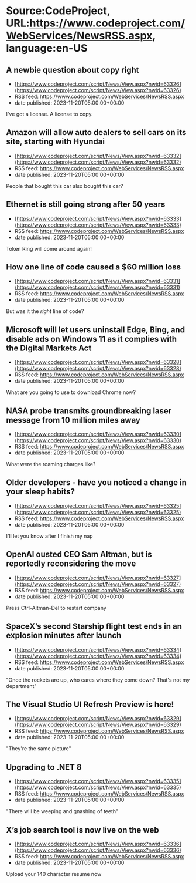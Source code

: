 # Source:CodeProject, URL:https://www.codeproject.com/WebServices/NewsRSS.aspx, language:en-US

## A newbie question about copy right
 - [https://www.codeproject.com/script/News/View.aspx?nwid=63326](https://www.codeproject.com/script/News/View.aspx?nwid=63326)
 - RSS feed: https://www.codeproject.com/WebServices/NewsRSS.aspx
 - date published: 2023-11-20T05:00:00+00:00

I've got a license. A license to copy.

## Amazon will allow auto dealers to sell cars on its site, starting with Hyundai
 - [https://www.codeproject.com/script/News/View.aspx?nwid=63332](https://www.codeproject.com/script/News/View.aspx?nwid=63332)
 - RSS feed: https://www.codeproject.com/WebServices/NewsRSS.aspx
 - date published: 2023-11-20T05:00:00+00:00

People that bought this car also bought this car?

## Ethernet is still going strong after 50 years
 - [https://www.codeproject.com/script/News/View.aspx?nwid=63333](https://www.codeproject.com/script/News/View.aspx?nwid=63333)
 - RSS feed: https://www.codeproject.com/WebServices/NewsRSS.aspx
 - date published: 2023-11-20T05:00:00+00:00

Token Ring will come around again!

## How one line of code caused a $60 million loss
 - [https://www.codeproject.com/script/News/View.aspx?nwid=63331](https://www.codeproject.com/script/News/View.aspx?nwid=63331)
 - RSS feed: https://www.codeproject.com/WebServices/NewsRSS.aspx
 - date published: 2023-11-20T05:00:00+00:00

But was it the *right* line of code?

## Microsoft will let users uninstall Edge, Bing, and disable ads on Windows 11 as it complies with the Digital Markets Act
 - [https://www.codeproject.com/script/News/View.aspx?nwid=63328](https://www.codeproject.com/script/News/View.aspx?nwid=63328)
 - RSS feed: https://www.codeproject.com/WebServices/NewsRSS.aspx
 - date published: 2023-11-20T05:00:00+00:00

What are you going to use to download Chrome now?

## NASA probe transmits groundbreaking laser message from 10 million miles away
 - [https://www.codeproject.com/script/News/View.aspx?nwid=63330](https://www.codeproject.com/script/News/View.aspx?nwid=63330)
 - RSS feed: https://www.codeproject.com/WebServices/NewsRSS.aspx
 - date published: 2023-11-20T05:00:00+00:00

What were the roaming charges like?

## Older developers - have you noticed a change in your sleep habits?
 - [https://www.codeproject.com/script/News/View.aspx?nwid=63325](https://www.codeproject.com/script/News/View.aspx?nwid=63325)
 - RSS feed: https://www.codeproject.com/WebServices/NewsRSS.aspx
 - date published: 2023-11-20T05:00:00+00:00

I'll let you know after I finish my nap

## OpenAI ousted CEO Sam Altman, but is reportedly reconsidering the move
 - [https://www.codeproject.com/script/News/View.aspx?nwid=63327](https://www.codeproject.com/script/News/View.aspx?nwid=63327)
 - RSS feed: https://www.codeproject.com/WebServices/NewsRSS.aspx
 - date published: 2023-11-20T05:00:00+00:00

Press Ctrl-Altman-Del to restart company

## SpaceX’s second Starship flight test ends in an explosion minutes after launch
 - [https://www.codeproject.com/script/News/View.aspx?nwid=63334](https://www.codeproject.com/script/News/View.aspx?nwid=63334)
 - RSS feed: https://www.codeproject.com/WebServices/NewsRSS.aspx
 - date published: 2023-11-20T05:00:00+00:00

"Once the rockets are up, who cares where they come down? That's not my department"

## The Visual Studio UI Refresh Preview is here!
 - [https://www.codeproject.com/script/News/View.aspx?nwid=63329](https://www.codeproject.com/script/News/View.aspx?nwid=63329)
 - RSS feed: https://www.codeproject.com/WebServices/NewsRSS.aspx
 - date published: 2023-11-20T05:00:00+00:00

"They're the same picture"

## Upgrading to .NET 8
 - [https://www.codeproject.com/script/News/View.aspx?nwid=63335](https://www.codeproject.com/script/News/View.aspx?nwid=63335)
 - RSS feed: https://www.codeproject.com/WebServices/NewsRSS.aspx
 - date published: 2023-11-20T05:00:00+00:00

"There will be weeping and gnashing of teeth"

## X’s job search tool is now live on the web
 - [https://www.codeproject.com/script/News/View.aspx?nwid=63336](https://www.codeproject.com/script/News/View.aspx?nwid=63336)
 - RSS feed: https://www.codeproject.com/WebServices/NewsRSS.aspx
 - date published: 2023-11-20T05:00:00+00:00

Upload your 140 character resume now

